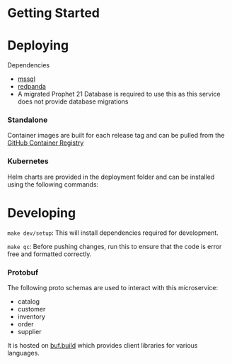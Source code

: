 # Getting Started

# Deploying

Dependencies

- [mssql](https://www.microsoft.com/en-us/sql-server/sql-server-downloads)
- [redpanda](https://redpanda.com)
- A migrated Prophet 21 Database is required to use this as this service does not provide database migrations

### Standalone

Container images are built for each release tag and can be pulled from the [GitHub Container Registry](https://github.com/Materials-Resources/s_prophet/pkgs/container/s_prophet)

### Kubernetes

Helm charts are provided in the deployment folder and can be installed using the following commands:


# Developing

`make dev/setup`: This will install dependencies required for development.

`make qc`: Before pushing changes, run this to ensure that the code is error free and formatted correctly.


### Protobuf

The following proto schemas are used to interact with this microservice:
- catalog
- customer
- inventory
- order
- supplier

It is hosted on [buf.build](https://buf.build/materials-resources/s-prophet) which provides client libraries for various languages.

